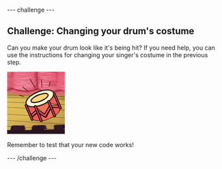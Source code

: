 --- challenge ---
## Challenge: Changing your drum's costume
Can you make your drum look like it's being hit? If you need help, you can use the instructions for changing your singer's costume in the previous step.

![screenshot](images/band-drum-final.png)

Remember to test that your new code works!

--- /challenge ---
